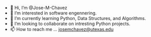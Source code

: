 - 👋 Hi, I’m @Jose-M-Chavez
- 👀 I’m interested in software engennering. 
- 🌱 I’m currently learning Python, Data Structures, and Algorithms. 
- 💞️ I’m looking to collaborate on intresting Python projects. 
- 📫 How to reach me ... josemchavez@utexas.edu

<!---
Jose-M-Chavez/Jose-M-Chavez is a ✨ special ✨ repository because its `README.md` (this file) appears on your GitHub profile.
You can click the Preview link to take a look at your changes.
--->
